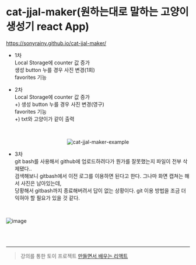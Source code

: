 # cat-jjal-maker(원하는대로 말하는 고양이 생성기 react App)
https://sonyrainy.github.io/cat-jjal-maker/

 

- 1차<br>
Local Storage에 counter 값 증가<br>
생성 button 누를 경우 사진 변경(1회)<br>
favorites 기능<br>

- 2차<br>
Local Storage에 counter 값 증가<br>
+) 생성 button 누를 경우 사진 변경(영구)<br>
favorites 기능<br>
+) txt와 고양이가 같이 출력<br>

<br>
<p align="center">
  <img src="https://user-images.githubusercontent.com/91364766/190647374-1399a3a9-38e1-4904-8a0a-36187589e403.png" alt="cat-jjal-maker-example"/>
</p> 

- 3차<br>
git bash를 사용해서 github에 업로드하려다가 뭔가를 잘못했는지 파일이 전부 삭제됐다..
<br>검색해보니 gitbash에서 이전 로그를 이용하면 된다고 한다. 그나마 화면 캡쳐는 해서 사진은 남아있는데,
<br>당황해서 gitbash까지 종료해버려서 답이 없는 상황이다.
git 이용 방법을 조금 더 익혀야 할 필요가 있을 것 같다.

<br>

![image](https://github.com/sonyrainy/cat-jjal-maker/assets/91364766/9bae387c-efe3-4aed-b9ca-4b2764ca4cf1)

<br><br>

---

>강의를 통한 토이 프로젝트
>[만들면서 배우는 리액트](https://www.inflearn.com/course/%EB%A7%8C%EB%93%A4%EB%A9%B4%EC%84%9C-%EB%B0%B0%EC%9A%B0%EB%8A%94-%EB%A6%AC%EC%95%A1%ED%8A%B8-%EA%B8%B0%EC%B4%88)
